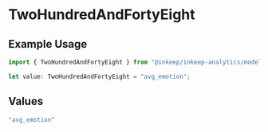 # TwoHundredAndFortyEight

## Example Usage

```typescript
import { TwoHundredAndFortyEight } from "@inkeep/inkeep-analytics/models/operations";

let value: TwoHundredAndFortyEight = "avg_emotion";
```

## Values

```typescript
"avg_emotion"
```
